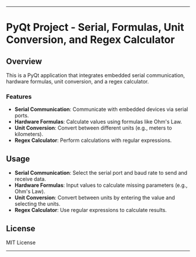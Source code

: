 

---

# PyQt Project - Serial, Formulas, Unit Conversion, and Regex Calculator

## Overview

This is a PyQt application that integrates embedded serial communication, hardware formulas, unit conversion, and a regex calculator.

### Features

* **Serial Communication**: Communicate with embedded devices via serial ports.
* **Hardware Formulas**: Calculate values using formulas like Ohm's Law.
* **Unit Conversion**: Convert between different units (e.g., meters to kilometers).
* **Regex Calculator**: Perform calculations with regular expressions.


## Usage

* **Serial Communication**: Select the serial port and baud rate to send and receive data.
* **Hardware Formulas**: Input values to calculate missing parameters (e.g., Ohm's Law).
* **Unit Conversion**: Convert between units by entering the value and selecting the units.
* **Regex Calculator**: Use regular expressions to calculate results.

## License

MIT License

---


